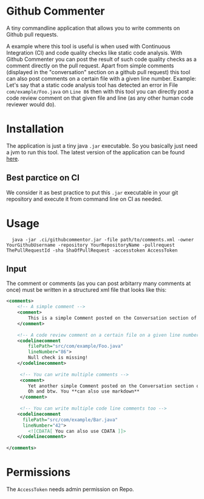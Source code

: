 # Github Commenter
A tiny commandline application that allows you to write comments on Github pull requests.

A example where this tool is useful is when used with Continuous Integration (CI) and code quality checks like static code analysis. 
With Github Commenter you can post the result of such code quality checks as a comment directly on the pull request. 
Apart from simple comments (displayed in the "conversation" section on a github pull request) this tool can also post comments 
on a certain file with a given line number. 
Example: Let's say that a static code analysis tool has detected an error in File `com/example/Foo.java` on `Line 86`
then with this tool you can directly post a code review comment on that given file and line (as any other human code reviewer would do).

# Installation
The application is just a tiny java `.jar` executable. So you basically just need a jvm to run this tool.
The latest version of the application can be found [here]().

## Best parctice on CI
We consider it as best practice to put this `.jar` executable in your git repository and execute it from command line on CI as needed.

# Usage
```
  java -jar .ci/githubcommentor.jar -file path/to/comments.xml -owner YourGithubUsername -repository YourRepositoryName -pullrequest ThePullRequestId -sha ShaOfPullRequest -accesstoken AccessToken
```

## Input
The comment or comments (as you can post arbitarry many comments at once) must be written in a structured xml file that looks like this:

```xml
<comments>
    <!-- A simple comment -->
    <comment>
        This is a simple Comment posted on the Conversation section of a pull request
    </comment>
    
    <!-- A code review comment on a certain file on a given line number -->
    <codelinecomment
        filePath="src/com/example/Foo.java"
        lineNumber="86">
        Null check is missing!
    </codelinecomment>
    
     <!-- You can write multiple comments -->
     <comment>
        Yet another simple Comment posted on the Conversation section of a pull request.
        Oh and btw. You **can also use markdown**
     </comment>
     
     <!-- You can write multiple code line comments too -->
    <codelinecomment
      filePath="src/com/example/Bar.java"
      lineNumber="42">
        <![CDATA[ You can also use CDATA ]]>
    </codelinecomment>
   
</comments>
```

# Permissions
The `AccessToken` needs admin permission on Repo.